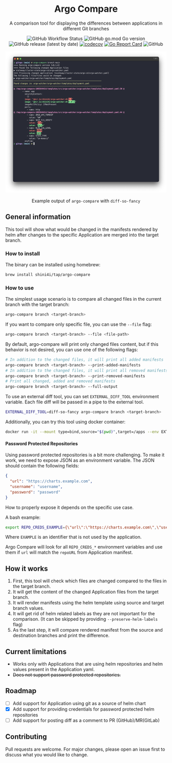 <div align="center">

# Argo Compare

A comparison tool for displaying the differences between applications in different Git branches

![GitHub Workflow Status](https://img.shields.io/github/actions/workflow/status/shini4i/argo-compare/run-tests.yml?branch=main)
![GitHub go.mod Go version](https://img.shields.io/github/go-mod/go-version/shini4i/argo-compare)
![GitHub release (latest by date)](https://img.shields.io/github/v/release/shini4i/argo-compare)
[![codecov](https://codecov.io/gh/shini4i/argo-compare/branch/main/graph/badge.svg?token=48E1OZHLPY)](https://codecov.io/gh/shini4i/argo-compare)
[![Go Report Card](https://goreportcard.com/badge/github.com/shini4i/argo-compare)](https://goreportcard.com/report/github.com/shini4i/argo-compare)
![GitHub](https://img.shields.io/github/license/shini4i/argo-compare)

<img src="https://raw.githubusercontent.com/shini4i/assets/main/src/argo-compare/demo.png" alt="Showcase" height="441" width="620">

Example output of `argo-compare` with `diff-so-fancy`
</div>

## General information

This tool will show what would be changed in the manifests rendered by helm after changes to the specific Application
are merged into the target branch.

### How to install

The binary can be installed using homebrew:

```bash
brew install shini4i/tap/argo-compare
```

### How to use

The simplest usage scenario is to compare all changed files in the current branch with the target branch:

```bash
argo-compare branch <target-branch>
```

If you want to compare only specific file, you can use the `--file` flag:

```bash
argo-compare branch <target-branch> --file <file-path>
```

By default, argo-compare will print only changed files content, but if this behavior is not desired, you can use one of the following flags:
```bash
# In addition to the changed files, it will print all added manifests
argo-compare branch <target-branch> --print-added-manifests
# In addition to the changed files, it will print all removed manifests
argo-compare branch <target-branch> --print-removed-manifests
# Print all changed, added and removed manifests
argo-compare branch <target-branch> --full-output
```

To use an external diff tool, you can set `EXTERNAL_DIFF_TOOL` environment variable. Each file diff will be passed in a pipe to the external tool.
```bash
EXTERNAL_DIFF_TOOL=diff-so-fancy argo-compare branch <target-branch>
```

Additionally, you can try this tool using docker container:
```bash
docker run -it --mount type=bind,source="$(pwd)",target=/apps --env EXTERNAL_DIFF_TOOL=diff-so-fancy --workdir /apps ghcr.io/shini4i/argo-compare:<version> branch <target-branch> --full-output
```

#### Password Protected Repositories
Using password protected repositories is a bit more challenging. To make it work, we need to expose JSON as an environment variable.
The JSON should contain the following fields:

```json
{
  "url": "https://charts.example.com",
  "username": "username",
  "password": "password"
}
```
How to properly expose it depends on the specific use case.

A bash example:
```bash
export REPO_CREDS_EXAMPLE={\"url\":\"https://charts.example.com\",\"username\":\"username\",\"password\":\"password\"}
```

Where `EXAMPLE` is an identifier that is not used by the application.

Argo Compare will look for all `REPO_CREDS_*` environment variables and use them if `url` will match the `repoURL` from Application manifest.


## How it works

1) First, this tool will check which files are changed compared to the files in the target branch.
2) It will get the content of the changed Application files from the target branch.
3) It will render manifests using the helm template using source and target branch values.
4) It will get rid of helm related labels as they are not important for the comparison. (It can be skipped by providing `--preserve-helm-labels` flag)
5) As the last step, it will compare rendered manifest from the source and destination branches and print the
   difference.

## Current limitations

- Works only with Applications that are using helm repositories and helm values present in the Application yaml.
- <s>Does not support password protected repositories.</s>

## Roadmap

- [ ] Add support for Application using git as a source of helm chart
- [x] Add support for providing credentials for password protected helm repositories
- [ ] Add support for posting diff as a comment to PR (GitHub)/MR(GitLab)

## Contributing
Pull requests are welcome. For major changes, please open an issue first to discuss what you would like to change.
